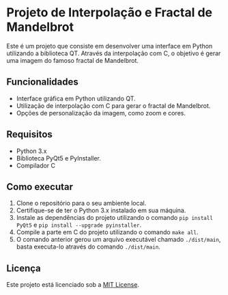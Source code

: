 # Projeto de Interpolação e Fractal de Mandelbrot

Este é um projeto que consiste em desenvolver uma interface em Python utilizando a biblioteca QT. Através da interpolação com C, o objetivo é gerar uma imagem do famoso fractal de Mandelbrot.

## Funcionalidades

- Interface gráfica em Python utilizando QT.
- Utilização de interpolação com C para gerar o fractal de Mandelbrot.
- Opções de personalização da imagem, como zoom e cores.

## Requisitos

- Python 3.x
- Biblioteca PyQt5 e PyInstaller.
- Compilador C

## Como executar

1. Clone o repositório para o seu ambiente local.
2. Certifique-se de ter o Python 3.x instalado em sua máquina.
3. Instale as dependências do projeto utilizando o comando `pip install PyQt5` e `pip install --upgrade pyinstaller`.
4. Compile a parte em C do projeto utilizando o comando `make all`.
5. O comando anterior gerou um arquivo executável chamado `./dist/main`, basta executa-lo através do comando `./dist/main`.

## Licença

Este projeto está licenciado sob a [MIT License](https://opensource.org/licenses/MIT).

